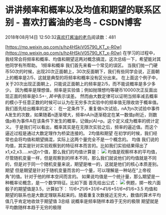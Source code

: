 
# 讲讲频率和概率以及均值和期望的联系区别 - 喜欢打酱油的老鸟 - CSDN博客


2018年08月14日 12:50:32[喜欢打酱油的老鸟](https://me.csdn.net/weixin_42137700)阅读数：481


[https://mp.weixin.qq.com/s/hz4HSkiV05790_KT_x-R0w](https://mp.weixin.qq.com/s/hz4HSkiV05790_KT_x-R0w)
在学习的过程中，我经常会将频率和概率、均值和期望这两对概念搞混，这次总结一下，希望能对其他同学有所帮助。
1频率和概率
我们首先来看一个常见的误区。
当我们抛一门硬币50次的时候，出现20次正面朝上，30次反面朝下，我们有些同学会说，正面朝上的概率是2/5，这就是典型的将频率和概率没有区分出来。
在上面这个例子中，关于20次出现正面朝上，只能说正面朝上的频率是2/5，而不能说概率是多少多少。
因为概率是理想值，频率是实验值；例如抛理想均等硬币10000次正反面出现正面的频率是0.5+-$,其中$表示误差。
然而由大数定律可以证明当频率减去概率的模小于任意正数的时候可以认为在无穷多次实验中的频率值无限收敛于概率值。
我们首先给出概率的定义：
在一定条件下，重复做n次试验，nA为n次试验中事件A发生的次数，如果随着n逐渐增大，频率nA/n逐渐稳定在某一数值p附近，则数值p称为事件A在该条件下发生的概率，记做p(A)=p。这个定义成为概率的统计定义。
于是我们可以看出，概率其实是在无限次实验之后，频率的逼近值。而这个逼近过程是通过大数定理作为桥梁连接的。
2均值和期望
在初学的时候，我们经常也会将均值和期望搞混，实际上这两个量完全不是一个概念的。
均值
我们说的均值，其实是针对实验观察到的特征样本而言的。比如我们实验结果得出了x1,x2,x3.....xn这n个值，那么我们的均值计算是：
![](https://img-blog.csdn.net/20180814124941429?watermark/2/text/aHR0cHM6Ly9ibG9nLmNzZG4ubmV0L3dlaXhpbl80MjEzNzcwMA==/font/5a6L5L2T/fontsize/400/fill/I0JBQkFCMA==/dissolve/70)
均值是观察样本的平均值，尽管随机变量一样，但是观察到的样本不同，那么我们就说他们的均值就是不同的，但是对于同一个随机变量来说，期望是唯一的，这就是他们的核心本质差别。
期望
但是期望是针对于随机变量而言的一个量，可以理解是一种站在“上帝视角”的值。针对于他的样本空间而言的。
如果说均值是一个统计量，那么期望是一种概率论概念，是一个数学特征。比如下面
首先给出公式：
![](https://img-blog.csdn.net/20180814124958469?watermark/2/text/aHR0cHM6Ly9ibG9nLmNzZG4ubmV0L3dlaXhpbl80MjEzNzcwMA==/font/5a6L5L2T/fontsize/400/fill/I0JBQkFCMA==/dissolve/70)
例题，掷一枚六面骰子的期望值是3.5，计算如下：
1*1/6+2*1/6+3*1/6+4*1/6+5*1/6+6*1/6=3.5
均值和期望的联系也是大数定理联系起来的。随着重复次数接近无穷大，数值的算术平均值几乎肯定地收敛于期望值
3总结
说概率是频率随样本趋于无穷的极限
期望就是平均数随样本趋于无穷的极限


